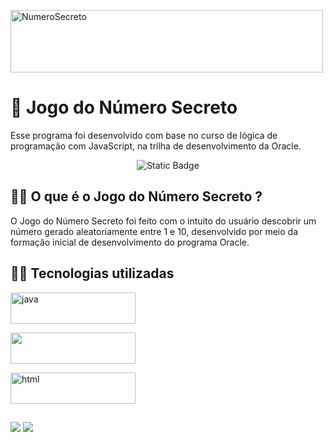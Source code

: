 <p align="left">
  <img width="500" height="100" alt="NumeroSecreto" src="https://github.com/user-attachments/assets/bac3031c-f126-43d9-870b-0a58a19ae918">
</p>

# 🔢 Jogo do Número Secreto

Esse programa foi desenvolvido com base no curso de lógica de programação com JavaScript, na trilha de desenvolvimento da Oracle.

<p align = "center">
<img alt="Static Badge" src="https://img.shields.io/badge/status%20-%20n%C3%A3o--finalizado%20-%20pastel?style=for-the-badge">
</p>

## 🤷‍♂️ O que é o Jogo do Número Secreto ?

O Jogo do Número Secreto foi feito com o intuito do usuário descobrir um número gerado aleatoriamente entre 1 e 10, 
desenvolvido por meio da formação inicial de desenvolvimento do programa Oracle.

## 👨‍💻 Tecnologias utilizadas

<p>
<a href="https://www.java.com" target="_blank"> <img src="https://img.shields.io/badge/javascript-%23323330.svg?style=for-the-badge&logo=javascript&logoColor=%23F7DF1E" alt="java" width="200" height="50"/> </a>
</p>

<p>
  <a href= "https://www.css.com" target="_blank"> <img src = "https://img.shields.io/badge/css3-%231572B6.svg?style=for-the-badge&logo=css3&logoColor=white" width="200" height="50"/> </a>
</p>

<p>
<a href="https://www.html.com" target="_blank"> <img src="https://img.shields.io/badge/html5-%23E34F26.svg?style=for-the-badge&logo=html5&logoColor=white" alt="html" width="200" height="50"/> </a>
</p>

##
  <a href="https://instagram.com/jvcalb" target="_blank"><img loading="lazy" src="https://img.shields.io/badge/-Instagram-%23E4405F?style=for-the-badge&logo=instagram&logoColor=white" target="_blank"></a>
  <a href="https://www.twitch.tv/josekkkj" target="_blank"><img loading="lazy" src="https://img.shields.io/badge/Twitch-9146FF?style=for-the-badge&logo=twitch&logoColor=white" target="_blank"></a>

